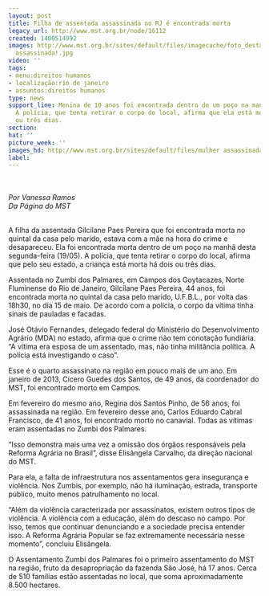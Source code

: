 ```yaml
---
layout: post
title: Filha de assentada assassinada no RJ é encontrada morta
legacy_url: http://www.mst.org.br/node/16112
created: 1400514992
images: http://www.mst.org.br/sites/default/files/imagecache/foto_destaque/mulher
  assassinada!.jpg
video: ''
tags:
- menu:direitos humanos
- localização:rio de janeiro
- assuntos:direitos humanos
type: news
support_line: Menina de 10 anos foi encontrada dentro de um poço na manhã desta segunda-feira  (19/05).
  A polícia, que tenta retirar o corpo do local, afirma que ela está morta há dois
  ou três dias.
section: 
hat: ''
picture_week: ''
images_hd: http://www.mst.org.br/sites/default/files/mulher assassinada!.jpg
label: 
---
```

<p><br><br><em>Por Vanessa Ramos<br>Da Página do MST<br><br></em></p><p>A filha da assentada Gilcilane Paes Pereira que foi encontrada morta no quintal da casa pelo marido,  estava com a mãe na hora do crime e desapareceu. Ela foi encontrada  morta dentro de um poço na manhã desta segunda-feira (19/05). A polícia,  que tenta retirar o corpo do local, afirma que pelo seu estado, a  criança está morta há dois ou três dias. </p><p>Assentada no Zumbi dos Palmares, em Campos dos Goytacazes, Norte Fluminense do Rio de Janeiro, Gilcilane Paes Pereira, 44 anos, foi encontrada morta no quintal da casa pelo marido, U.F.B.L., por volta das 18h30, no dia 15 de maio. De acordo com a polícia, o corpo da vítima tinha sinais de pauladas e facadas.</p><p>José Otávio Fernandes, delegado federal do Ministério do Desenvolvimento Agrário (MDA) no estado, afirma que o crime não tem conotação fundiária. “A vítima era esposa de um assentado, mas, não tinha militância política. A polícia está investigando o caso”.</p><p>Esse é o quarto assassinato na região em pouco mais de um ano. Em janeiro de 2013, Cícero Guedes dos Santos, de 49 anos, da coordenador do MST, foi encontrado morto em Campos.&nbsp;</p><p>Em fevereiro do mesmo ano, Regina dos Santos Pinho, de 56 anos, foi assassinada na região. Em fevereiro desse ano, Carlos Eduardo Cabral Francisco, de 41 anos, foi encontrado morto no canavial. Todas as vítimas eram assentadas no Zumbi dos Palmares.</p><p>“Isso demonstra mais uma vez a omissão dos órgãos responsáveis pela Reforma Agrária no Brasil”, disse Elisângela Carvalho, da direção nacional do MST.&nbsp;</p><p>Para ela, a falta de infraestrutura nos assentamentos gera insegurança e violência. Nos Zumbis, por exemplo, não há iluminação, estrada, transporte público, muito menos patrulhamento no local.</p><p>“Além da violência caracterizada por assassinatos, existem outros tipos de violência. A violência com a educação, além do descaso no campo. Por isso, temos que continuar denunciando e a sociedade precisa entender isso. A Reforma Agrária Popular se faz extremamente necessária nesse momento”, concluiu Elisângela.</p><p>O Assentamento Zumbi dos Palmares foi o primeiro assentamento do MST na região, fruto da desapropriação da fazenda São José, há 17 anos. Cerca de 510 famílias estão assentadas no local, que soma aproximadamente 8.500 hectares.&nbsp;</p><p>&nbsp;</p><p>&nbsp;</p>

